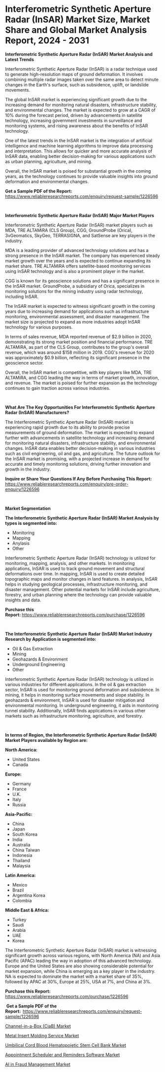 <p><h1>Interferometric Synthetic Aperture Radar (InSAR) Market Size, Market Share and Global Market Analysis Report, 2024 - 2031</h1></p><p><strong>Interferometric Synthetic Aperture Radar (InSAR) Market Analysis and Latest Trends</strong></p>
<p><p>Interferometric Synthetic Aperture Radar (InSAR) is a radar technique used to generate high-resolution maps of ground deformation. It involves combining multiple radar images taken over the same area to detect minute changes in the Earth's surface, such as subsidence, uplift, or landslide movements.</p><p>The global InSAR market is experiencing significant growth due to the increasing demand for monitoring natural disasters, infrastructure stability, and environmental changes. The market is expected to grow at a CAGR of 10% during the forecast period, driven by advancements in satellite technology, increasing government investments in surveillance and monitoring systems, and rising awareness about the benefits of InSAR technology.</p><p>One of the latest trends in the InSAR market is the integration of artificial intelligence and machine learning algorithms to improve data processing and interpretation. This allows for quicker and more accurate analysis of InSAR data, enabling better decision-making for various applications such as urban planning, agriculture, and mining.</p><p>Overall, the InSAR market is poised for substantial growth in the coming years, as the technology continues to provide valuable insights into ground deformation and environmental changes.</p></p>
<p><strong>Get a Sample PDF of the Report:&nbsp;</strong> <a href="https://www.reliableresearchreports.com/enquiry/request-sample/1226596">https://www.reliableresearchreports.com/enquiry/request-sample/1226596</a></p>
<p>&nbsp;</p>
<p><strong>Interferometric Synthetic Aperture Radar (InSAR) Major Market Players</strong></p>
<p><p>Interferometric Synthetic Aperture Radar (InSAR) market players such as MDA, TRE ALTAMiRA (CLS Group), CGG, GroundProbe (Orica), 3vGeomatics, SkyGeo, TERRASIGNA, and SatSense are key players in the industry. </p><p>MDA is a leading provider of advanced technology solutions and has a strong presence in the InSAR market. The company has experienced steady market growth over the years and is expected to continue expanding its market share. TRE ALTAMiRA offers satellite-based monitoring services using InSAR technology and is also a prominent player in the market. </p><p>CGG is known for its geoscience solutions and has a significant presence in the InSAR market. GroundProbe, a subsidiary of Orica, specializes in monitoring solutions for the mining industry using radar technology, including InSAR. </p><p>The InSAR market is expected to witness significant growth in the coming years due to increasing demand for applications such as infrastructure monitoring, environmental assessment, and disaster management. The market size is projected to expand as more industries adopt InSAR technology for various purposes.</p><p>In terms of sales revenue, MDA reported revenue of $2.9 billion in 2020, demonstrating its strong market position and financial performance. TRE ALTAMiRA, as part of the CLS Group, contributes to the group's overall revenue, which was around $158 million in 2019. CGG's revenue for 2020 was approximately $0.9 billion, reflecting its significant presence in the geoscience sector.</p><p>Overall, the InSAR market is competitive, with key players like MDA, TRE ALTAMiRA, and CGG leading the way in terms of market growth, innovation, and revenue. The market is poised for further expansion as the technology continues to gain traction across various industries.</p></p>
<p>&nbsp;</p>
<p><strong>What Are The Key Opportunities For Interferometric Synthetic Aperture Radar (InSAR) Manufacturers?</strong></p>
<p><p>The Interferometric Synthetic Aperture Radar (InSAR) market is experiencing rapid growth due to its ability to provide precise measurements of ground deformation. The market is expected to expand further with advancements in satellite technology and increasing demand for monitoring natural disasters, infrastructure stability, and environmental changes. InSAR data enables better decision-making in various industries such as civil engineering, oil and gas, and agriculture. The future outlook for the InSAR market is promising, with a projected increase in demand for accurate and timely monitoring solutions, driving further innovation and growth in the industry.</p></p>
<p><strong>Inquire or Share Your Questions If Any Before Purchasing This Report:</strong> <a href="https://www.reliableresearchreports.com/enquiry/pre-order-enquiry/1226596">https://www.reliableresearchreports.com/enquiry/pre-order-enquiry/1226596</a></p>
<p>&nbsp;</p>
<p><strong>Market Segmentation</strong></p>
<p><strong>The Interferometric Synthetic Aperture Radar (InSAR) Market Analysis by types is segmented into:</strong></p>
<p><ul><li>Monitoring</li><li>Mapping</li><li>Anylasis</li><li>Other</li></ul></p>
<p><p>Interferometric Synthetic Aperture Radar (InSAR) technology is utilized for monitoring, mapping, analysis, and other markets. In monitoring applications, InSAR is used to track ground movement and structural deformations over time. In mapping, InSAR is used to create detailed topographic maps and monitor changes in land features. In analysis, InSAR helps in studying geological processes, infrastructure monitoring, and disaster management. Other potential markets for InSAR include agriculture, forestry, and urban planning where the technology can provide valuable insights and data.</p></p>
<p><strong>Purchase this Report:&nbsp;</strong><a href="https://www.reliableresearchreports.com/purchase/1226596">https://www.reliableresearchreports.com/purchase/1226596</a></p>
<p>&nbsp;</p>
<p><strong>The Interferometric Synthetic Aperture Radar (InSAR) Market Industry Research by Application is segmented into:</strong></p>
<p><ul><li>Oil & Gas Extraction</li><li>Mining</li><li>Geohazards & Environment</li><li>Underground Engineering</li><li>Other</li></ul></p>
<p><p>Interferometric Synthetic Aperture Radar (InSAR) technology is utilized in various industries for different applications. In the oil & gas extraction sector, InSAR is used for monitoring ground deformation and subsidence. In mining, it helps in monitoring surface movements and slope stability. In geohazards & environment, InSAR is used for disaster mitigation and environmental monitoring. In underground engineering, it aids in monitoring tunnel stability. Additionally, InSAR finds applications in various other markets such as infrastructure monitoring, agriculture, and forestry.</p></p>
<p>&nbsp;</p>
<p><strong>In terms of Region, the Interferometric Synthetic Aperture Radar (InSAR) Market Players available by Region are:</strong></p>
<p>
    <p> <strong> North America: </strong>
        <ul>
            <li>United States</li>
            <li>Canada</li>
        </ul>
        </p> 
    <p> <strong> Europe: </strong>
        <ul>
            <li>Germany</li>
            <li>France</li>
            <li>U.K.</li>
            <li>Italy</li>
            <li>Russia</li>
        </ul>
        </p> 
    <p> <strong> Asia-Pacific: </strong>
        <ul>
            <li>China</li>
            <li>Japan</li>
            <li>South Korea</li>
            <li>India</li>
            <li>Australia</li>
            <li>China Taiwan</li>
            <li>Indonesia</li>
            <li>Thailand</li>
            <li>Malaysia</li>
        </ul>
        </p> 
    <p> <strong> Latin America: </strong>
        <ul>
            <li>Mexico</li>
            <li>Brazil</li>
            <li>Argentina Korea</li>
            <li>Colombia</li>
        </ul>
        </p> 
    <p> <strong> Middle East & Africa: </strong>
        <ul>
            <li>Turkey</li>
            <li>Saudi</li>
            <li>Arabia</li>
            <li>UAE</li>
            <li>Korea</li>
        </ul>
    </p>
    </p>
<p><p>The Interferometric Synthetic Aperture Radar (InSAR) market is witnessing significant growth across various regions, with North America (NA) and Asia Pacific (APAC) leading the way in adoption of this advanced technology. Europe and the United States are also showing considerable potential for market expansion, while China is emerging as a key player in the industry. NA is expected to dominate the market with a market share of 35%, followed by APAC at 30%, Europe at 25%, USA at 7%, and China at 3%.</p></p>
<p><strong>Purchase this Report: </strong><a href="https://www.reliableresearchreports.com/purchase/1226596">https://www.reliableresearchreports.com/purchase/1226596</a></p>
<p>&nbsp;<strong>Get a Sample PDF of the Report:&nbsp;&nbsp;</strong><a href="https://www.reliableresearchreports.com/enquiry/request-sample/1226596">https://www.reliableresearchreports.com/enquiry/request-sample/1226596</a></p>
<p><strong></strong></p>
<p><p><a href="https://medium.com/@arelystamm545/channel-in-a-box-ciab-market-research-report-its-history-and-forecast-2024-to-2031-b55982c04f8d">Channel-in-a-Box (CiaB) Market</a></p><p><a href="https://medium.com/@arelystamm545/metal-insert-molding-service-market-size-market-outlook-and-market-forecast-2024-to-2031-713ff31a8d2b">Metal Insert Molding Service Market</a></p><p><a href="https://medium.com/@aliyastokes45656/umbilical-cord-blood-hematopoietic-stem-cell-bank-market-size-and-market-trends-complete-industry-9d1a0febf052">Umbilical Cord Blood Hematopoietic Stem Cell Bank Market</a></p><p><a href="https://medium.com/@chiragreportprime3/appointment-scheduler-and-reminders-software-market-furnishes-information-on-market-share-market-c8b3e587ed20">Appointment Scheduler and Reminders Software Market</a></p><p><a href="https://medium.com/@aliyastokes45656/ai-in-fraud-management-market-furnishes-information-on-market-share-market-trends-and-market-d2f25d669517">AI in Fraud Management Market</a></p></p>